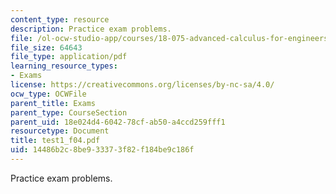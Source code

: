 ```yaml
---
content_type: resource
description: Practice exam problems.
file: /ol-ocw-studio-app/courses/18-075-advanced-calculus-for-engineers-fall-2004/14486b2c8be933373f82f184be9c186f_test1_f04.pdf
file_size: 64643
file_type: application/pdf
learning_resource_types:
- Exams
license: https://creativecommons.org/licenses/by-nc-sa/4.0/
ocw_type: OCWFile
parent_title: Exams
parent_type: CourseSection
parent_uid: 18e024d4-6042-78cf-ab50-a4ccd259fff1
resourcetype: Document
title: test1_f04.pdf
uid: 14486b2c-8be9-3337-3f82-f184be9c186f
---
```

Practice exam problems.